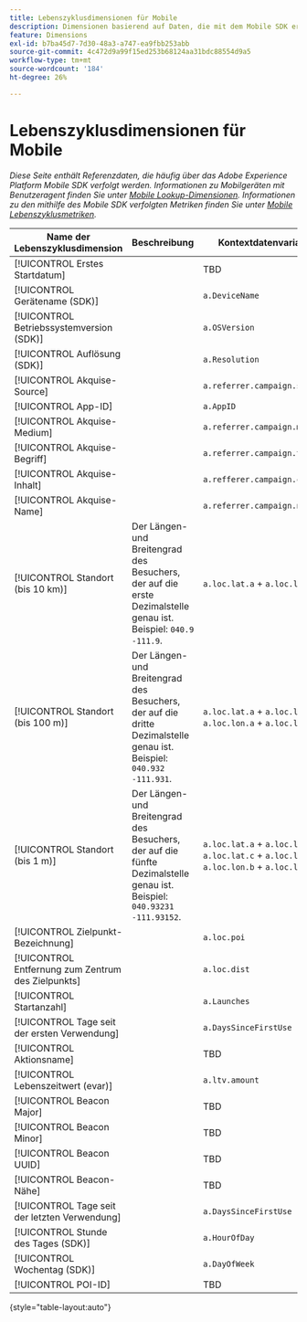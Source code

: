 ```yaml
---
title: Lebenszyklusdimensionen für Mobile
description: Dimensionen basierend auf Daten, die mit dem Mobile SDK erfasst wurden.
feature: Dimensions
exl-id: b7ba45d7-7d30-48a3-a747-ea9fbb253abb
source-git-commit: 4c472d9a99f15ed253b68124aa31bdc88554d9a5
workflow-type: tm+mt
source-wordcount: '184'
ht-degree: 26%

---
```


# Lebenszyklusdimensionen für Mobile

*Diese Seite enthält Referenzdaten, die häufig über das Adobe Experience Platform Mobile SDK verfolgt werden. Informationen zu Mobilgeräten mit Benutzeragent finden Sie unter [Mobile Lookup-Dimensionen](mobile-dimensions.md). Informationen zu den mithilfe des Mobile SDK verfolgten Metriken finden Sie unter [Mobile Lebenszyklusmetriken](../metrics/lifecycle-metrics.md).*

| Name der Lebenszyklusdimension | Beschreibung | Kontextdatenvariable |
| --- | --- | --- |
| [!UICONTROL Erstes Startdatum] | | TBD |
| [!UICONTROL Gerätename (SDK)] | | `a.DeviceName` |
| [!UICONTROL Betriebssystemversion (SDK)] | | `a.OSVersion` |
| [!UICONTROL Auflösung (SDK)] | | `a.Resolution` |
| [!UICONTROL Akquise-Source] | | `a.referrer.campaign.source` |
| [!UICONTROL App-ID] | | `a.AppID` |
| [!UICONTROL Akquise-Medium] | | `a.referrer.campaign.medium` |
| [!UICONTROL Akquise-Begriff] | | `a.referrer.campaign.term` |
| [!UICONTROL Akquise-Inhalt] | | `a.refferer.campaign.content` |
| [!UICONTROL Akquise-Name] | | `a.referrer.campaign.name` |
| [!UICONTROL Standort (bis 10 km)] | Der Längen- und Breitengrad des Besuchers, der auf die erste Dezimalstelle genau ist. Beispiel: `040.9` `-111.9`. | `a.loc.lat.a` + `a.loc.lon.a` |
| [!UICONTROL Standort (bis 100 m)] | Der Längen- und Breitengrad des Besuchers, der auf die dritte Dezimalstelle genau ist. Beispiel: `040.932` `-111.931`. | `a.loc.lat.a` + `a.loc.lat.b` + `a.loc.lon.a` + `a.loc.lon.b` |
| [!UICONTROL Standort (bis 1 m)] | Der Längen- und Breitengrad des Besuchers, der auf die fünfte Dezimalstelle genau ist. Beispiel: `040.93231` `-111.93152`. | `a.loc.lat.a` + `a.loc.lat.b` + `a.loc.lat.c` + `a.loc.lon.a` + `a.loc.lon.b` + `a.loc.lon.c` |
| [!UICONTROL Zielpunkt-Bezeichnung] | | `a.loc.poi` |
| [!UICONTROL Entfernung zum Zentrum des Zielpunkts] | | `a.loc.dist` |
| [!UICONTROL Startanzahl] | | `a.Launches` |
| [!UICONTROL Tage seit der ersten Verwendung] | | `a.DaysSinceFirstUse` |
| [!UICONTROL Aktionsname] | | TBD |
| [!UICONTROL Lebenszeitwert (evar)] | | `a.ltv.amount` |
| [!UICONTROL Beacon Major] | | TBD |
| [!UICONTROL Beacon Minor] | | TBD |
| [!UICONTROL Beacon UUID] | | TBD |
| [!UICONTROL Beacon-Nähe] | | TBD |
| [!UICONTROL Tage seit der letzten Verwendung] | | `a.DaysSinceFirstUse` |
| [!UICONTROL Stunde des Tages (SDK)] | | `a.HourOfDay` |
| [!UICONTROL Wochentag (SDK)] | | `a.DayOfWeek` |
| [!UICONTROL POI-ID] | | TBD |

{style="table-layout:auto"}

<!-- Missing: Install Date -->
